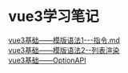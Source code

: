 # vue3学习笔记

[vue3基础——模版语法1---指令.md](模版语法1---指令.md)  
[vue3基础——模版语法2--列表渲染](模版语法2--列表渲染.md)  
[vue3基础——OptionAPI](OptionAPI.md)